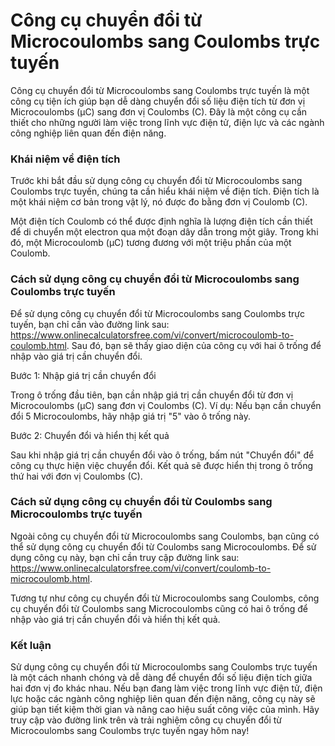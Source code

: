 Công cụ chuyển đổi từ Microcoulombs sang Coulombs trực tuyến
============================================================

Công cụ chuyển đổi từ Microcoulombs sang Coulombs trực tuyến là một công cụ tiện ích giúp bạn dễ dàng chuyển đổi số liệu điện tích từ đơn vị Microcoulombs (μC) sang đơn vị Coulombs (C). Đây là một công cụ cần thiết cho những người làm việc trong lĩnh vực điện tử, điện lực và các ngành công nghiệp liên quan đến điện năng.

### Khái niệm về điện tích

Trước khi bắt đầu sử dụng công cụ chuyển đổi từ Microcoulombs sang Coulombs trực tuyến, chúng ta cần hiểu khái niệm về điện tích. Điện tích là một khái niệm cơ bản trong vật lý, nó được đo bằng đơn vị Coulomb (C).

Một điện tích Coulomb có thể được định nghĩa là lượng điện tích cần thiết để di chuyển một electron qua một đoạn dây dẫn trong một giây. Trong khi đó, một Microcoulomb (μC) tương đương với một triệu phần của một Coulomb.

### Cách sử dụng công cụ chuyển đổi từ Microcoulombs sang Coulombs trực tuyến

Để sử dụng công cụ chuyển đổi từ Microcoulombs sang Coulombs trực tuyến, bạn chỉ cần vào đường link sau: <https://www.onlinecalculatorsfree.com/vi/convert/microcoulomb-to-coulomb.html>. Sau đó, bạn sẽ thấy giao diện của công cụ với hai ô trống để nhập vào giá trị cần chuyển đổi.

Bước 1: Nhập giá trị cần chuyển đổi

Trong ô trống đầu tiên, bạn cần nhập giá trị cần chuyển đổi từ đơn vị Microcoulombs (μC) sang đơn vị Coulombs (C). Ví dụ: Nếu bạn cần chuyển đổi 5 Microcoulombs, hãy nhập giá trị "5" vào ô trống này.

Bước 2: Chuyển đổi và hiển thị kết quả

Sau khi nhập giá trị cần chuyển đổi vào ô trống, bấm nút "Chuyển đổi" để công cụ thực hiện việc chuyển đổi. Kết quả sẽ được hiển thị trong ô trống thứ hai với đơn vị Coulombs (C).

### Cách sử dụng công cụ chuyển đổi từ Coulombs sang Microcoulombs trực tuyến

Ngoài công cụ chuyển đổi từ Microcoulombs sang Coulombs, bạn cũng có thể sử dụng công cụ chuyển đổi từ Coulombs sang Microcoulombs. Để sử dụng công cụ này, bạn chỉ cần truy cập đường link sau: <https://www.onlinecalculatorsfree.com/vi/convert/coulomb-to-microcoulomb.html>.

Tương tự như công cụ chuyển đổi từ Microcoulombs sang Coulombs, công cụ chuyển đổi từ Coulombs sang Microcoulombs cũng có hai ô trống để nhập vào giá trị cần chuyển đổi và hiển thị kết quả.

### Kết luận

Sử dụng công cụ chuyển đổi từ Microcoulombs sang Coulombs trực tuyến là một cách nhanh chóng và dễ dàng để chuyển đổi số liệu điện tích giữa hai đơn vị đo khác nhau. Nếu bạn đang làm việc trong lĩnh vực điện tử, điện lực hoặc các ngành công nghiệp liên quan đến điện năng, công cụ này sẽ giúp bạn tiết kiệm thời gian và nâng cao hiệu suất công việc của mình. Hãy truy cập vào đường link trên và trải nghiệm công cụ chuyển đổi từ Microcoulombs sang Coulombs trực tuyến ngay hôm nay!